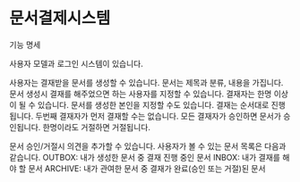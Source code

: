 # 문서결제시스템


기능 명세

사용자 모델과 로그인 시스템이 있습니다.

사용자는 결재받을 문서를 생성할 수 있습니다.
문서는 제목과 분류, 내용을 가집니다.
문서 생성시 결재를 해주었으면 하는 사용자를 지정할 수 있습니다.
결재자는 한명 이상이 될 수 있습니다. 문서를 생성한 본인을 지정할 수도 있습니다.
결재는 순서대로 진행됩니다. 두번째 결재자가 먼저 결재할 수는 없습니다.
모든 결재자가 승인하면 문서가 승인됩니다. 한명이라도 거절하면 거절됩니다.

문서 승인/거절시 의견을 추가할 수 있습니다.
사용자가 볼 수 있는 문서 목록은 다음과 같습니다.
OUTBOX: 내가 생성한 문서 중 결재 진행 중인 문서
INBOX: 내가 결재를 해야 할 문서
ARCHIVE: 내가 관여한 문서 중 결재가 완료(승인 또는 거절)된 문서
